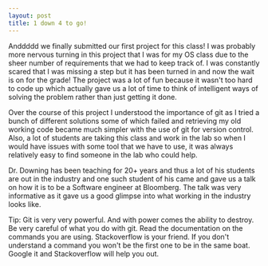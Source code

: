 ```yaml
---
layout: post
title: 1 down 4 to go!
---
```

Anddddd we finally submitted our first project for this class! I was probably more nervous turning in this project that I was for my OS class due to the sheer number of requirements that we had to keep track of. I was constantly scared that I was missing a step but it has been turned in and now the wait is on for the grade! The project was a lot of fun because it wasn't too hard to code up which actually gave us a lot of time to think of intelligent ways of solving the problem rather than just getting it done.

Over the course of this project I understood the importance of git as I tried a bunch of different solutions some of which failed and retrieving my old working code became much simpler with the use of git for version control. Also, a lot of students are taking this class and work in the lab so when I would have issues with some tool that we have to use, it was always relatively easy to find someone in the lab who could help.

Dr. Downing has been teaching for 20+ years and thus a lot of his students are out in the industry and one such student of his came and gave us a talk on how it is to be a Software engineer at Bloomberg. The talk was very informative as it gave us a good glimpse into what working in the industry looks like.


Tip:
Git is very very powerful. And with power comes the ability to destroy. Be very careful of what you do with git. Read the documentation on the commands you are using. Stackoverflow is your friend. If you don't understand a command you won't be the first one to be in the same boat. Google it and Stackoverflow will help you out. 

